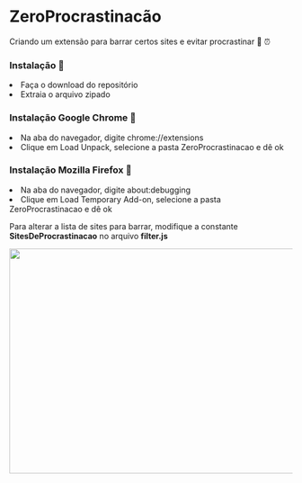 # ZeroProcrastinacão
Criando um extensão para barrar certos sites e evitar procrastinar :racehorse: :alarm_clock:


### Instalação :hammer:

<li>    Faça o download do repositório
<li>    Extraia o arquivo zipado

### Instalação Google Chrome :crystal_ball:
  
<li>    Na aba do navegador, digite chrome://extensions
<li>    Clique em Load Unpack, selecione a pasta ZeroProcrastinacao e dê ok

### Instalação Mozilla Firefox :crystal_ball:

<li>    Na aba do navegador, digite about:debugging
<li>    Clique em Load Temporary Add-on, selecione a pasta ZeroProcrastinacao e dê ok


Para alterar a lista de sites para barrar, modifique a constante **SitesDeProcrastinacao** no arquivo **filter.js**

<img src='https://media3.giphy.com/media/jkPTSxuolA5jy/200.gif?cid=3640f6095bd90b77713967576779890f' width='600' height='400'/>
